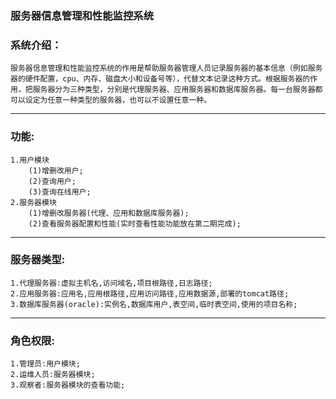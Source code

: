 ### 服务器信息管理和性能监控系统

### 系统介绍：
	服务器信息管理和性能监控系统的作用是帮助服务器管理人员记录服务器的基本信息（例如服务器的硬件配置，cpu、内存、磁盘大小和设备号等），代替文本记录这种方式。根据服务器的作用，把服务器分为三种类型，分别是代理服务器、应用服务器和数据库服务器。每一台服务器都可以设定为任意一种类型的服务器，也可以不设置任意一种。

----
### 功能:
	1.用户模块
		(1)增删改用户;
		(2)查询用户;
		(3)查询在线用户;
	2.服务器模块
		(1)增删改服务器(代理、应用和数据库服务器);
		(2)查看服务器配置和性能(实时查看性能功能放在第二期完成);

----
### 服务器类型:
	1.代理服务器:虚拟主机名,访问域名,项目根路径,日志路径;
	2.应用服务器:应用名,应用根路径,应用访问路径,应用数据源,部署的tomcat路径;
	3.数据库服务器(oracle):实例名,数据库用户,表空间,临时表空间,使用的项目名称;

----
### 角色权限:
	1.管理员:用户模块;
	2.运维人员:服务器模块;
	3.观察者:服务器模块的查看功能;
